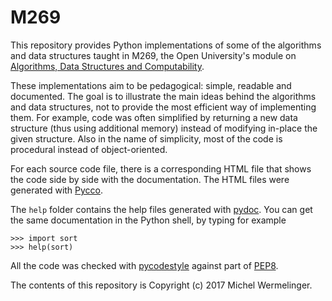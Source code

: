 # M269

This repository provides Python implementations of some of the 
algorithms and data structures taught in M269, the Open University's
module on [Algorithms, Data Structures and Computability](http://www.open.ac.uk/courses/modules/m269).

These implementations aim to be pedagogical: simple, readable and documented.
The goal is to illustrate the main ideas behind the algorithms and data structures, not to provide the most efficient way
of implementing them. For example, code was often simplified by returning a new data structure (thus using additional memory) instead of modifying in-place the given structure. 
Also in the name of simplicity, most of the code is procedural instead of object-oriented. 

For each source code file, there is a corresponding HTML file that
shows the code side by side with the documentation. 
The HTML files were generated with [Pycco](https://pycco-docs.github.io/pycco/).

The `help` folder contains the help files generated with 
[pydoc](https://docs.python.org/3/library/pydoc.html).
You can get the same documentation in the Python shell, by typing for example
```
>>> import sort
>>> help(sort)
```

All the code was checked with
[pycodestyle](https://pycodestyle.readthedocs.io/en/latest/) against part of 
[PEP8](https://www.python.org/dev/peps/pep-0008/).

The contents of this repository is Copyright (c) 2017 Michel Wermelinger.